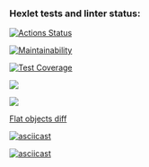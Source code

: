 ### Hexlet tests and linter status:
[![Actions Status](https://github.com/Hydro-Dog/frontend-project-46/workflows/hexlet-check/badge.svg)](https://github.com/Hydro-Dog/frontend-project-46/actions)

[![Maintainability](https://api.codeclimate.com/v1/badges/96dfd5fc216f2724d2ab/maintainability)](https://codeclimate.com/github/hexlet-boilerplates/nodejs-package/maintainability)

[![Test Coverage](https://api.codeclimate.com/v1/badges/96dfd5fc216f2724d2ab/test_coverage)](https://codeclimate.com/github/hexlet-boilerplates/nodejs-package/test_coverage)


<a href="https://codeclimate.com/github/Hydro-Dog/frontend-project-46/maintainability"><img src="https://api.codeclimate.com/v1/badges/96dfd5fc216f2724d2ab/maintainability" /></a>

<a href="https://codeclimate.com/github/Hydro-Dog/frontend-project-46/test_coverage"><img src="https://api.codeclimate.com/v1/badges/96dfd5fc216f2724d2ab/test_coverage" /></a>


<a href="https://asciinema.org/a/5ZJ0EbXfLfeERNrgpdWetJucr">Flat objects diff</a>

[![asciicast](https://asciinema.org/a/i5IgKdhKd93xrlzJfUaSAlq4J.svg)](https://asciinema.org/a/i5IgKdhKd93xrlzJfUaSAlq4J)

[![asciicast](https://asciinema.org/a/dot9cWGDslDVLCkqciQ14h4HS.svg)](https://asciinema.org/a/dot9cWGDslDVLCkqciQ14h4HS)